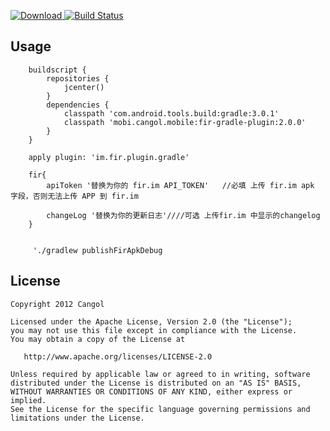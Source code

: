[![Download](https://api.bintray.com/packages/cangol/maven/fir-gradle-plugin/images/download.svg) ](https://bintray.com/cangol/maven/fir-gradle-plugin/_latestVersion)
[![Build Status](https://travis-ci.org/Cangol/fir-gradle-plugin.svg?branch=master)](https://travis-ci.org/Cangol/fir-gradle-plugin)


Usage
-----------
        buildscript {
            repositories {
                jcenter()
            }
            dependencies {
                classpath 'com.android.tools.build:gradle:3.0.1'
                classpath 'mobi.cangol.mobile:fir-gradle-plugin:2.0.0'
            }
        }

        apply plugin: 'im.fir.plugin.gradle'
        
        fir{
            apiToken '替换为你的 fir.im API_TOKEN'   //必填 上传 fir.im apk 字段，否则无法上传 APP 到 fir.im
 
            changeLog '替换为你的更新日志'////可选 上传fir.im 中显示的changelog
        }
                
                
         './gradlew publishFirApkDebug
   
License
-----------

    Copyright 2012 Cangol

    Licensed under the Apache License, Version 2.0 (the "License");
    you may not use this file except in compliance with the License.
    You may obtain a copy of the License at

       http://www.apache.org/licenses/LICENSE-2.0

    Unless required by applicable law or agreed to in writing, software
    distributed under the License is distributed on an "AS IS" BASIS,
    WITHOUT WARRANTIES OR CONDITIONS OF ANY KIND, either express or implied.
    See the License for the specific language governing permissions and
    limitations under the License.
